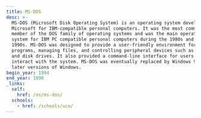 ```yaml
---
title: MS-DOS
desc: >-
  MS-DOS (Microsoft Disk Operating System) is an operating system developed by
  Microsoft for IBM-compatible personal computers. It was the most commonly used
  member of the DOS family of operating systems and was the main operating
  system for IBM PC compatible personal computers during the 1980s and the early
  1990s. MS-DOS was designed to provide a user-friendly environment for running
  programs, managing files, and controlling peripheral devices such as printers
  and disk drives. It also provided a command-line interface for users to
  interact with the system. MS-DOS was eventually replaced by Windows 95 and
  later versions of Windows.
begin_year: 1994
end_year: 1998
_links:
  self:
    href: /os/ms-dos/
  schools:
    - href: /schools/uco/
---
```

